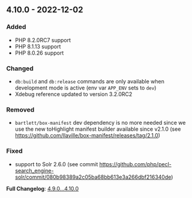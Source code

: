 
## 4.10.0 - 2022-12-02

### Added

- PHP 8.2.0RC7 support
- PHP 8.1.13 support
- PHP 8.0.26 support

### Changed

- `db:build` and `db:release` commands are only available when development mode is active (env var `APP_ENV` sets to `dev`)
- Xdebug reference updated to version 3.2.0RC2

### Removed

- `bartlett/box-manifest` dev dependency is no more needed since we use the new toHighlight manifest builder available since v2.1.0 (see <https://github.com/llaville/box-manifest/releases/tag/2.1.0>)

### Fixed

- support to Solr 2.6.0 (see commit <https://github.com/php/pecl-search_engine-solr/commit/080b98389a2c05ba68bb613e3a266dbf216340de>)

**Full Changelog**: [4.9.0...4.10.0](https://github.com/llaville/php-compatinfo-db/compare/4.9.0...4.10.0)
